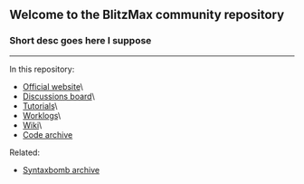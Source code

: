 ## Welcome to the BlitzMax community repository
### Short desc goes here I suppose

---

In this repository:
* [Official website](https://blitzmax.org)\
* [Discussions board](../../discussions)\
* [Tutorials](../../discussions/categories/tutorials)\
* [Worklogs](../../discussions/categories/worklogs)\
* [Wiki](../../wiki)\
* [Code archive](/code%20archive)

Related:
* [Syntaxbomb archive](../../../SyntaxBomb-Backup)
